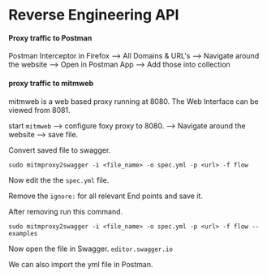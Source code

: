 # Reverse Engineering API

#### Proxy traffic to Postman

Postman Interceptor in Firefox --> All Domains & URL's --> Navigate around the website --> Open in Postman App --> Add those into collection

#### proxy traffic to mitmweb

mitmweb is a web based proxy running at 8080. The Web Interface can be viewed from 8081.

start `mitmweb` --> configure foxy proxy to 8080. --> Navigate around the website --> save file.

Convert saved file to swagger.

```
sudo mitmproxy2swagger -i <file_name> -o spec.yml -p <url> -f flow
```

Now edit the the `spec.yml` file.

Remove the `ignore:` for all relevant End points and save it.

After removing run this command.

```
sudo mitmproxy2swagger -i <file_name> -o spec.yml -p <url> -f flow --examples
```

Now open the file in Swagger.
`editor.swagger.io`

We can also import the yml file in Postman.

